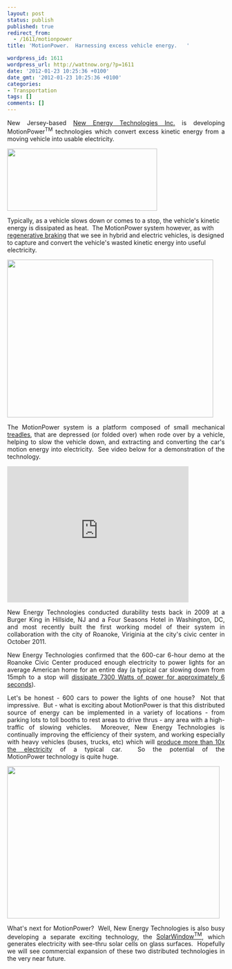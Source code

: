 ```yaml
---
layout: post
status: publish
published: true
redirect_from:
  - /1611/motionpower
title: 'MotionPower.  Harnessing excess vehicle energy.   '

wordpress_id: 1611
wordpress_url: http://wattnow.org/?p=1611
date: '2012-01-23 10:25:36 +0100'
date_gmt: '2012-01-23 10:25:36 +0100'
categories:
- Transportation
tags: []
comments: []
---
```

<p style="text-align: justify;">New Jersey-based <a href="http://www.newenergytechnologiesinc.com/motion_power">New Energy Technologies Inc.</a> is developing MotionPower<sup>TM</sup>&nbsp;technologies which convert excess kinetic energy from a moving vehicle into usable electricity.</p>
<p style="text-align: justify;"><a href="http://www.newenergytechnologiesinc.com/motion_power"><img class="alignnone size-full wp-image-1612" title="MotionPower - logo" src="{{ 'assets/from-wordpress/uploads/2012/01/MotionPower-logo.png' | relative_url }}" alt="" width="347" height="144" /></a></p>
Typically, as a vehicle slows down or comes to a stop, the vehicle's kinetic energy is dissipated as heat. &nbsp;The MotionPower<span style="font-size: 11px;">&nbsp;</span>system however, as with <a href="http://auto.howstuffworks.com/auto-parts/brakes/brake-types/regenerative-braking.htm">regenerative braking</a> that we see in hybrid and electric vehicles, is designed to capture and convert the vehicle's wasted kinetic energy into useful electricity.</p>
<p style="text-align: justify;">
<p style="text-align: justify;"><a href="http://www.newenergytechnologiesinc.com/motion_power"><img title="motionpower - car" src="{{ 'assets/from-wordpress/uploads/2012/01/motionpower-car2.jpg' | relative_url }}" alt="" width="477" height="365" /></a></p>
<p style="text-align: justify;">
<p style="text-align: justify;">The MotionPower&nbsp;system is a platform composed of small mechanical <a href="http://en.wikipedia.org/wiki/Treadle">treadles</a>, that are depressed (or folded over) when rode over by a vehicle, helping to slow the vehicle down, and extracting and converting the car's motion energy into electricity. &nbsp;See video below for a demonstration of the technology.</p>
<p style="text-align: justify;">
<p style="text-align: justify;"><iframe src="http://www.youtube.com/embed/DEv4g6PbSHg" frameborder="0" width="420" height="315"></iframe></p>
<p style="text-align: justify;">
<p style="text-align: justify;">New Energy Technologies conducted durability tests back in 2009 at a Burger King in Hillside, NJ and a Four Seasons Hotel in Washington, DC, and most recently built the first working model of their system in collaboration with the city of Roanoke, Viriginia at the city's civic center in October 2011.</p>
<p style="text-align: justify;">New Energy Technologies confirmed that the 600-car 6-hour demo at the Roanoke Civic Center produced enough electricity to power lights for an average American home for an entire day (a&nbsp;typical car slowing down from 15mph to a stop will&nbsp;<a href="http://www.newenergytechnologiesinc.com/Corporate-profile/NENE_CorporateProfile_April-2011.pdf">dissipate&nbsp;7300 Watts of power for approximately 6 seconds</a>).</p>
<p style="text-align: justify;">Let's be honest - 600 cars to power the lights of one house? &nbsp;Not that impressive. &nbsp;But -&nbsp;what is exciting about MotionPower&nbsp;is that this distributed source of energy can be implemented in a variety of locations - from parking lots to toll booths to rest areas to drive thrus - any area with a high-traffic of slowing vehicles. &nbsp;Moreover, New Energy Technologies is continually improving the efficiency of their system, and working especially with heavy vehicles (buses, trucks, etc) which will <a href="http://www.newenergytechnologiesinc.com/Corporate-profile/NENE_CorporateProfile_April-2011.pdf">produce more than 10x the electricity</a> of a typical car. &nbsp;So the potential of the MotionPower&nbsp;technology is quite huge.</p>
<p style="text-align: justify;">
<p style="text-align: justify;"><a href="http://www.treehugger.com/cars/new-rumble-strip-generates-kinetic-energy-cars-motionpower.html"><img class="alignnone size-full wp-image-1623" title="motionpower - speed bump" src="{{ 'assets/from-wordpress/uploads/2012/01/motionpower-speed-bump.jpg' | relative_url }}" alt="" width="492" height="352" /></a></p>
<p style="text-align: justify;">
<p style="text-align: justify;">What's next for MotionPower? &nbsp;Well, New Energy Technologies is also busy developing a separate exciting technology, the <a href="http://www.newenergytechnologiesinc.com/solarwindow">SolarWindow<sup>TM</sup></a>, which generates electricity with see-thru solar cells on glass surfaces. &nbsp;Hopefully we will see commercial expansion of these two distributed technologies in the very near future.</p>

